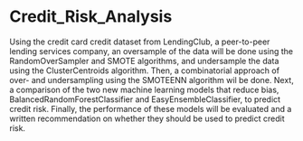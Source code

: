 # Credit_Risk_Analysis
Using the credit card credit dataset from LendingClub, a peer-to-peer lending services company, an oversample of the data will be done using the RandomOverSampler and SMOTE algorithms, and undersample the data using the ClusterCentroids algorithm. Then, a combinatorial approach of over- and undersampling using the SMOTEENN algorithm wil be done. Next, a comparison of the two new machine learning models that reduce bias, BalancedRandomForestClassifier and EasyEnsembleClassifier, to predict credit risk. Finally, the performance of these models will be evaluated and a written recommendation on whether they should be used to predict credit risk.
